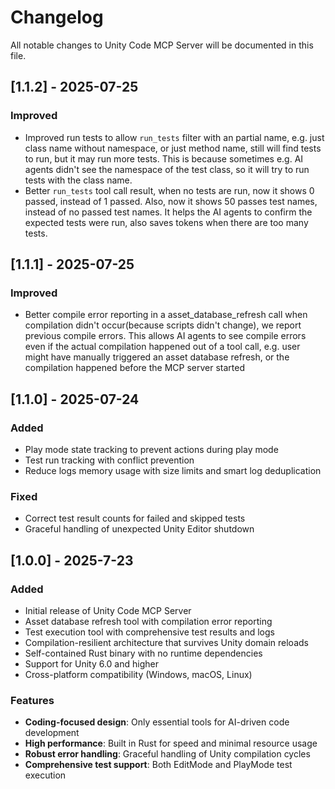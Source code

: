 # Changelog

All notable changes to Unity Code MCP Server will be documented in this file.

## [1.1.2] - 2025-07-25

### Improved
- Improved run tests to allow `run_tests` filter with an partial name, e.g. just class name without namespace, or just method name, still will find tests to run, but it may run more tests. This is because sometimes e.g. AI agents didn't see the namespace of the test class, so it will try to run tests with the class name.
- Better `run_tests` tool call result, when no tests are run, now it shows 0 passed, instead of 1 passed. Also, now it shows 50 passes test names, instead of no passed test names. It helps the AI agents to confirm the expected tests were run, also saves tokens when there are too many tests.

## [1.1.1] - 2025-07-25

### Improved
- Better compile error reporting in a asset_database_refresh call when compilation didn't occur(because scripts didn't change), we report previous compile errors. This allows AI agents to see compile errors even if the actual compilation happened out of a tool call, e.g. user might have manually triggered an asset database refresh, or the compilation happened before the MCP server started

## [1.1.0] - 2025-07-24

### Added
- Play mode state tracking to prevent actions during play mode
- Test run tracking with conflict prevention
- Reduce logs memory usage with size limits and smart log deduplication

### Fixed
- Correct test result counts for failed and skipped tests
- Graceful handling of unexpected Unity Editor shutdown

## [1.0.0] - 2025-7-23

### Added
- Initial release of Unity Code MCP Server
- Asset database refresh tool with compilation error reporting
- Test execution tool with comprehensive test results and logs
- Compilation-resilient architecture that survives Unity domain reloads
- Self-contained Rust binary with no runtime dependencies
- Support for Unity 6.0 and higher
- Cross-platform compatibility (Windows, macOS, Linux)

### Features
- **Coding-focused design**: Only essential tools for AI-driven code development
- **High performance**: Built in Rust for speed and minimal resource usage
- **Robust error handling**: Graceful handling of Unity compilation cycles
- **Comprehensive test support**: Both EditMode and PlayMode test execution

